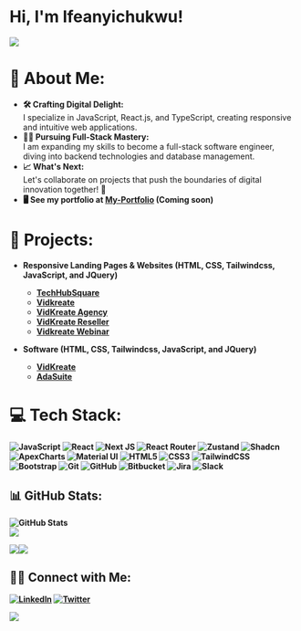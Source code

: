 Hi, I'm Ifeanyichukwu!
==================================
<p align='start'> <img src="https://readme-typing-svg.demolab.com?weight=800&size=25&pause=1000&color=6495ED&background=FFFFFF00&start=true&width=535&lines=🚀+A+Passionate+Frontend+Developer💻;Bridging+Code+Across+the+Stack+💫"/></p>

# 👤 About Me:
- <b> 🛠 Crafting Digital Delight: </b> <br>I specialize in JavaScript, React.js, and TypeScript, creating responsive and intuitive web applications.
- <b> 👨‍💻 Pursuing Full-Stack Mastery: </b> <br>I am expanding my skills to become a full-stack software engineer, diving into backend technologies and database management.
- <b> 📈 What's Next: </b> <br>Let's collaborate on projects that push the boundaries of digital innovation together! 🚀
- <b> 🖥️  See my portfolio at [My-Portfolio](https://github.com/I-I-Cornel) (Coming soon)<br>
 <!-- <a target="_blank" href="https://docs.google.com/document/d/1GOMpvzAVqNKZsY7VDpNbu3B0S6A4bFGnNfpPkBG6_iM/edit?usp=sharing"><img src="https://img.shields.io/badge/resume-%23AD1457.svg?style=for-the-badge&logo=webpack&logoColor=white" alt="resume"/></a> -->


# 🎯 Projects: 

- <b>Responsive Landing Pages & Websites (HTML, CSS, Tailwindcss, JavaScript, and JQuery)</b>
  - [TechHubSquare](https://techhubsquare.com/)
  - [Vidkreate](https://vidkreate.techhiveinc.com)
  - [VidKreate Agency](https://agencysalespage.techhubsquare.com/)
  - [VidKreate Reseller](https://resellersalespage.techhubsquare.com/)
  - [Vidkreate Webinar](https://webinarsalespage.techhubsquare.com/)

- <b>Software (HTML, CSS, Tailwindcss, JavaScript, and JQuery)</b>
  - [VidKreate ](https://app.vidkreate.io/login.php)
  - [AdaSuite ](https://dev.adasuite.io/)
<!--
- <b>Software (React-TypeScript and Tailwindcss)</b>
  - [CleverWeb (Coming Soon)](https://#)
  - [Karacter (Coming Soon)](https://#)

- <b>Software (Vue and Tailwindcss)</b>
  - [Iverse (Coming Soon)](https://#)
-->
# 💻 Tech Stack: 
![JavaScript](https://img.shields.io/badge/javascript-%23323330.svg?style=for-the-badge&logo=javascript&logoColor=%23F7DF1E) ![React](https://img.shields.io/badge/react-%2320232a.svg?style=for-the-badge&logo=react&logoColor=%2361DAFB) ![Next JS](https://img.shields.io/badge/Next-black?style=for-the-badge&logo=next.js&logoColor=white) ![React Router](https://img.shields.io/badge/React_Router-CA4245?style=for-the-badge&logo=react-router&logoColor=white) <!-- ![Redux](https://img.shields.io/badge/redux-%23563D7C.svg?style=for-the-badge&logo=Redux&logoColor=white) --> ![Zustand](https://img.shields.io/badge/zustand-%23000000.svg?style=for-the-badge&logo=zustand&logoColor=white) <!-- ![Vue](https://img.shields.io/badge/vuejs-%2335495e.svg?style=for-the-badge&logo=vue.js&logoColor=%234FC08D) ![Nuxt](https://img.shields.io/badge/nuxt.js-%2300C58E.svg?style=for-the-badge&logo=nuxt.js&logoColor=white) --> ![Shadcn](https://img.shields.io/badge/shadcn-%23000000.svg?style=for-the-badge&logo=shadcn&logoColor=white) ![ApexCharts](https://img.shields.io/badge/apexcharts-%23000000.svg?style=for-the-badge&logo=apexcharts&logoColor=%23FF4560) ![Material UI](https://img.shields.io/badge/-material_ui-blue?style=for-the-badge&logo=materialui&logoColor=white) ![HTML5](https://img.shields.io/badge/html5-%23E34F26.svg?style=for-the-badge&logo=html5&logoColor=white) ![CSS3](https://img.shields.io/badge/css3-%231572B6.svg?style=for-the-badge&logo=css3&logoColor=white) ![TailwindCSS](https://img.shields.io/badge/tailwindcss-%2338B2AC.svg?style=for-the-badge&logo=tailwind-css&logoColor=white) ![Bootstrap](https://img.shields.io/badge/bootstrap-%23563D7C.svg?style=for-the-badge&logo=bootstrap&logoColor=white) ![Git](https://img.shields.io/badge/git-%23F05033.svg?style=for-the-badge&logo=git&logoColor=white) ![GitHub](https://img.shields.io/badge/github-%23121011.svg?style=for-the-badge&logo=github&logoColor=white) ![Bitbucket](https://img.shields.io/badge/bitbucket-%230047B3.svg?style=for-the-badge&logo=bitbucket&logoColor=white) ![Jira](https://img.shields.io/badge/jira-%230A0FFF.svg?style=for-the-badge&logo=jira&logoColor=white) ![Slack](https://img.shields.io/badge/slack-%234A154B.svg?style=for-the-badge&logo=slack&logoColor=white)


 
## 📊 GitHub Stats:

<!-- ![GitHub Stats](https://github-readme-stats-o1cunm7ft-cornels-projects-098aaa91.vercel.app/api?username=I-I-Cornel&theme=radical&hide_border=false&include_all_commits=true&count_private=true) -->

![GitHub Stats](https://github-readme-stats.vercel.app/api?username=I-I-Cornel&theme=radical&hide_border=false&include_all_commits=false&count_private=true)<br/>
![](https://github-readme-streak-stats.herokuapp.com/?user=I-I-Cornel&theme=radical&hide_border=false)

<!--  ## 🏆 GitHub Trophies
![](https://github-profile-trophy.vercel.app/?username=I-I-Cornel&theme=radical&no-frame=false&no-bg=false&margin-w=4)
-->
 <a href="https://www.twitter.com/I_I_Cornel" target="_blank" rel="noreferrer"><img
src="https://img.shields.io/twitter/follow/I_I_Cornel?logo=twitter&style=for-the-badge&color=0891b2&labelColor=1c1917"
/></a><a href="https://www.github.com/I-I-Cornel" target="_blank" rel="noreferrer"><img
src="https://img.shields.io/github/followers/I-I-Cornel?logo=github&style=for-the-badge&color=0891b2&labelColor=1c1917" /></a>



## 🤳🏾 Connect with Me:
[![LinkedIn](https://img.shields.io/badge/LinkedIn-%230077B5.svg?logo=linkedin&logoColor=white)](https://linkedin.com/in/ifeanyichukwu-cornelius-ikechukwu) 
[![Twitter](https://img.shields.io/badge/Twitter-%231DA1F2.svg?logo=Twitter&logoColor=white)](https://twitter.com/I_I_Cornel)


[![](https://visitcount.itsvg.in/api?id=I-I-Cornel&icon=0&color=1)](https://visitcount.itsvg.in)

<!--   ## 💰 You can help me by Donating
  [![BuyMeACoffee](https://img.shields.io/badge/Buy%20Me%20a%20Coffee-ffdd00?style=for-the-badge&logo=buy-me-a-coffee&logoColor=black)](https://buymeacoffee.com/rohitks7) [![PayPal](https://img.shields.io/badge/PayPal-00457C?style=for-the-badge&logo=paypal&logoColor=white)](https://paypal.me/rohitks7) [![Patreon](https://img.shields.io/badge/Patreon-F96854?style=for-the-badge&logo=patreon&logoColor=white)](https://patreon.com/rohitks7)  -->

  <!-- Proudly created with GPRM ( https://gprm.itsvg.in ) -->
